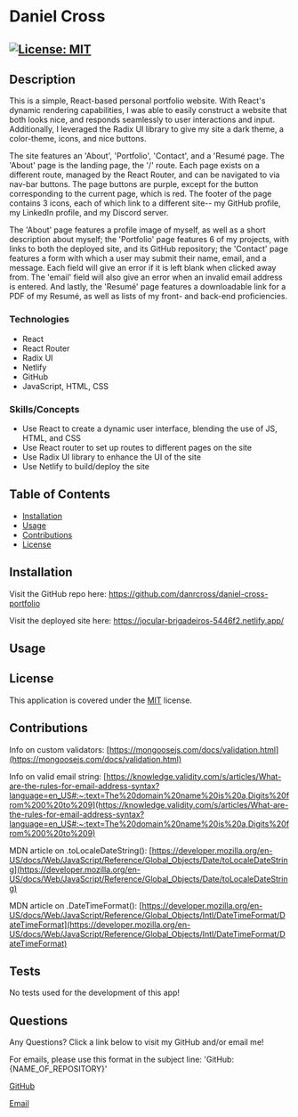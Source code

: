 # Daniel Cross

## [![License: MIT](https://img.shields.io/badge/License-MIT-yellow.svg)](https://opensource.org/licenses/MIT)

## Description

This is a simple, React-based personal portfolio website. With React's dynamic rendering capabilities, I was able to easily construct a website that both looks nice, and responds seamlessly to user interactions and input. Additionally, I leveraged the Radix UI library to give my site a dark theme, a color-theme, icons, and nice buttons.

The site features an 'About', 'Portfolio', 'Contact', and a 'Resumé page. The 'About' page is the landing page, the '/' route. Each page exists on a different route, managed by the React Router, and can be navigated to via nav-bar buttons. The page buttons are purple, except for the button corresponding to the current page, which is red. The footer of the page contains 3 icons, each of which link to a different site-- my GitHub profile, my LinkedIn profile, and my Discord server.

The 'About' page features a profile image of myself, as well as a short description about myself; the 'Portfolio' page features 6 of my projects, with links to both the deployed site, and its GitHub repository; the 'Contact' page features a form with which a user may submit their name, email, and a message. Each field will give an error if it is left blank when clicked away from. The 'email' field will also give an error when an invalid email address is entered. And lastly, the 'Resumé' page features a downloadable link for a PDF of my Resumé, as well as lists of my front- and back-end proficiencies.

### Technologies

- React
- React Router
- Radix UI
- Netlify
- GitHub
- JavaScript, HTML, CSS

### Skills/Concepts

- Use React to create a dynamic user interface, blending the use of JS, HTML, and CSS
- Use React router to set up routes to different pages on the site
- Use Radix UI library to enhance the UI of the site
- Use Netlify to build/deploy the site

## Table of Contents

- [Installation](#installation)
- [Usage](#usage)
- [Contributions](#contributions)
- [License](#license)

## Installation

Visit the GitHub repo here: https://github.com/danrcross/daniel-cross-portfolio

Visit the deployed site here: https://jocular-brigadeiros-5446f2.netlify.app/

## Usage

## License

This application is covered under the [MIT](https://opensource.org/licenses/MIT) license.

## Contributions

Info on custom validators: [https://mongoosejs.com/docs/validation.html](https://mongoosejs.com/docs/validation.html)

Info on valid email string: [https://knowledge.validity.com/s/articles/What-are-the-rules-for-email-address-syntax?language=en_US#:~:text=The%20domain%20name%20is%20a,Digits%20from%200%20to%209](https://knowledge.validity.com/s/articles/What-are-the-rules-for-email-address-syntax?language=en_US#:~:text=The%20domain%20name%20is%20a,Digits%20from%200%20to%209)

MDN article on .toLocaleDateString(): [https://developer.mozilla.org/en-US/docs/Web/JavaScript/Reference/Global_Objects/Date/toLocaleDateString](https://developer.mozilla.org/en-US/docs/Web/JavaScript/Reference/Global_Objects/Date/toLocaleDateString)

MDN article on .DateTimeFormat(): [https://developer.mozilla.org/en-US/docs/Web/JavaScript/Reference/Global_Objects/Intl/DateTimeFormat/DateTimeFormat](https://developer.mozilla.org/en-US/docs/Web/JavaScript/Reference/Global_Objects/Intl/DateTimeFormat/DateTimeFormat)

## Tests

No tests used for the development of this app!

## Questions

Any Questions? Click a link below to visit my GitHub and/or email me!

For emails, please use this format in the subject line: 'GitHub: {NAME_OF_REPOSITORY}'

[GitHub](https://github.com/danrcross)

[Email](mailto:danrcross@gmail.com)
